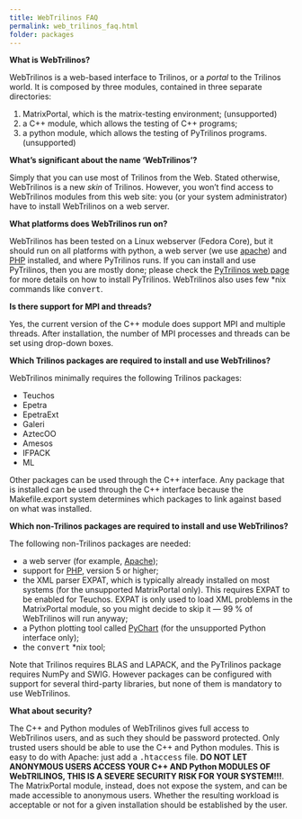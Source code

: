 ```yaml
---
title: WebTrilinos FAQ
permalink: web_trilinos_faq.html
folder: packages
---
```


**What is WebTrilinos?**

WebTrilinos is a web-based interface to Trilinos, or a _portal_ to the Trilinos world. It is composed by three modules, contained in three separate directories:

1.  MatrixPortal, which is the matrix-testing environment; (unsupported)
2.  a C++ module, which allows the testing of C++ programs;
3.  a python module, which allows the testing of PyTrilinos programs. (unsupported)

**What’s significant about the name ‘WebTrilinos’?**

Simply that you can use most of Trilinos from the Web. Stated otherwise, WebTrilinos is a new _skin_ of Trilinos. However, you won’t find access to WebTrilinos modules from this web site: you (or your system administrator) have to install WebTrilinos on a web server.

**What platforms does WebTrilinos run on?**

WebTrilinos has been tested on a Linux webserver (Fedora Core), but it should run on all platforms with python, a web server (we use [apache](http://www.apache.org)) and [PHP](http://php.net) installed, and where PyTrilinos runs. If you can install and use PyTrilinos, then you are mostly done; please check the [PyTrilinos web page](http://trilinos.org/packages/pytrilinos/) for more details on how to install PyTrilinos. WebTrilinos also uses few *nix commands like <tt>convert</tt>.

**Is there support for MPI and threads?**

Yes, the current version of the C++ module does support MPI and multiple threads. After installation, the number of MPI processes and threads can be set using drop-down boxes.

**Which Trilinos packages are required to install and use WebTrilinos?**

WebTrilinos minimally requires the following Trilinos packages:

*   Teuchos
*   Epetra
*   EpetraExt
*   Galeri
*   AztecOO
*   Amesos
*   IFPACK
*   ML

Other packages can be used through the C++ interface. Any package that is installed can be used through the C++ interface because the Makefile.export system determines which packages to link against based on what was installed.

**Which non-Trilinos packages are required to install and use WebTrilinos?**

The following non-Trilinos packages are needed:

*   a web server (for example, [Apache](http://www.apache.org));
*   support for [PHP](http://php.net), version 5 or higher;
*   the XML parser EXPAT, which is typically already installed on most systems (for the unsupported MatrixPortal only). This requires EXPAT to be enabled for Teuchos. EXPAT is only used to load XML problems in the MatrixPortal module, so you might decide to skip it — 99 % of WebTrilinos will run anyway;
*   a Python plotting tool called [PyChart](http://home.gna.org/pychart/) (for the unsupported Python interface only);
*   the <tt>convert</tt> *nix tool;

Note that Trilinos requires BLAS and LAPACK, and the PyTrilinos package requires NumPy and SWIG. However packages can be configured with support for several third-party libraries, but none of them is mandatory to use WebTrilinos.

**What about security?**

The C++ and Python modules of WebTrilinos gives full access to WebTrilinos users, and as such they should be password protected. 
Only trusted users should be able to use the C++ and Python modules. This is easy to do with Apache: just add a <tt>.htaccess</tt> file.
**DO NOT LET ANONYMOUS USERS ACCESS YOUR C++ AND Python MODULES OF WebTRILINOS, THIS IS A SEVERE SECURITY RISK FOR YOUR SYSTEM!!!**. 
The MatrixPortal module, instead, does not expose the system, and can be made accessible to anonymous users. Whether the resulting workload is acceptable or not for a given installation should be established by the user.